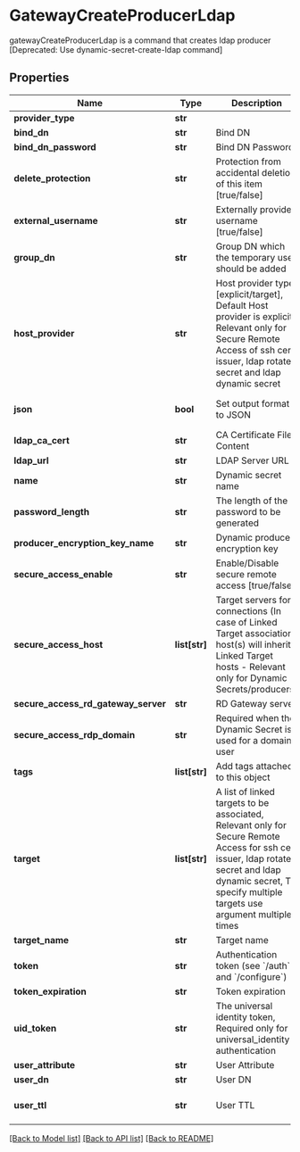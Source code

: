 # GatewayCreateProducerLdap

gatewayCreateProducerLdap is a command that creates ldap producer [Deprecated: Use dynamic-secret-create-ldap command]
## Properties
Name | Type | Description | Notes
------------ | ------------- | ------------- | -------------
**provider_type** | **str** |  | [optional] 
**bind_dn** | **str** | Bind DN | [optional] 
**bind_dn_password** | **str** | Bind DN Password | [optional] 
**delete_protection** | **str** | Protection from accidental deletion of this item [true/false] | [optional] 
**external_username** | **str** | Externally provided username [true/false] | [optional] [default to 'false']
**group_dn** | **str** | Group DN which the temporary user should be added | [optional] 
**host_provider** | **str** | Host provider type [explicit/target], Default Host provider is explicit, Relevant only for Secure Remote Access of ssh cert issuer, ldap rotated secret and ldap dynamic secret | [optional] 
**json** | **bool** | Set output format to JSON | [optional] [default to False]
**ldap_ca_cert** | **str** | CA Certificate File Content | [optional] 
**ldap_url** | **str** | LDAP Server URL | [optional] 
**name** | **str** | Dynamic secret name | 
**password_length** | **str** | The length of the password to be generated | [optional] 
**producer_encryption_key_name** | **str** | Dynamic producer encryption key | [optional] 
**secure_access_enable** | **str** | Enable/Disable secure remote access [true/false] | [optional] 
**secure_access_host** | **list[str]** | Target servers for connections (In case of Linked Target association, host(s) will inherit Linked Target hosts - Relevant only for Dynamic Secrets/producers) | [optional] 
**secure_access_rd_gateway_server** | **str** | RD Gateway server | [optional] 
**secure_access_rdp_domain** | **str** | Required when the Dynamic Secret is used for a domain user | [optional] 
**tags** | **list[str]** | Add tags attached to this object | [optional] 
**target** | **list[str]** | A list of linked targets to be associated, Relevant only for Secure Remote Access for ssh cert issuer, ldap rotated secret and ldap dynamic secret, To specify multiple targets use argument multiple times | [optional] 
**target_name** | **str** | Target name | [optional] 
**token** | **str** | Authentication token (see &#x60;/auth&#x60; and &#x60;/configure&#x60;) | [optional] 
**token_expiration** | **str** | Token expiration | [optional] 
**uid_token** | **str** | The universal identity token, Required only for universal_identity authentication | [optional] 
**user_attribute** | **str** | User Attribute | [optional] 
**user_dn** | **str** | User DN | [optional] 
**user_ttl** | **str** | User TTL | [optional] [default to '60m']

[[Back to Model list]](../README.md#documentation-for-models) [[Back to API list]](../README.md#documentation-for-api-endpoints) [[Back to README]](../README.md)


